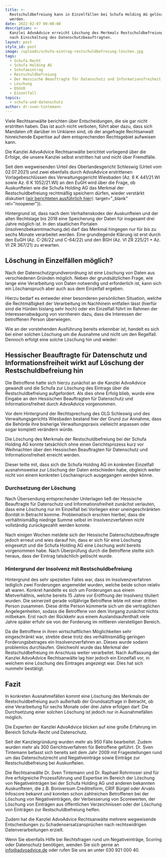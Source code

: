 ```yaml
---
title: >-
  Restschuldbefreiung kann in Einzelfällen bei Schufa Holding AG gelöscht
  werden.
date: 2022-02-07 00:00:00
description: >-
  Kanzlei AdvoAdvice erreicht Löschung des Merkmals Restschuldbefreiung erteilt,
  nach Einschaltung des Datenschutzbeauftragten. 
layout: post
style_id: post
image: /uploads/schufa-eintrag-restschuldbefreiung-löschen.jpg
tags:
  - Schufa Recht
  - Schufa Holding AG
  - Schufaeintrag
  - Restschuldbefreiung
  - Der Hessische Beauftragte für Datenschutz und Informationsfreiheit
  - Löschung
  - DSGVO
  - Einzelfall
topics:
  - schufa-und-datenschutz
author: dr-sven-tintemann
---
```

Viele Rechtsanwälte berichten über Entscheidungen, die sie gar nicht erstritten haben. Das ist auch nicht verboten, führt aber dazu, dass sich Mandaten oft darüber im Unklaren sind, ob der angefragte Rechtsanwalt hinreichende Expertise auf dem entsprechenden Rechtsgebiet aufweisen kann.

Die Kanzlei AdvoAdvice Rechtsanwälte berichtet vorliegend über die Erfolge, die unsere Kanzlei selbst erstritten hat und nicht über Fremdfälle.&nbsp;

Seit dem wegweisenden Urteil des Oberlandesgericht Schleswig (Urteil vom 02.07.2021) und zwei ebenfalls durch AdvoAdvice erstrittenen Vorlagebeschlüssen des Verwaltungsgericht Wiesbaden (Az. 6 K 441/21.WI&nbsp; sowie Az. 6 K 1052/21.WI) an den EuGH wird über die Frage, ob Auskunfteien wie die Schufa Holding AG das Merkmal der Restschuldbefreiung rechtmä&szlig;ig speichern dürfen, wieder verstärkt diskutiert ([wir berichteten ausführlich hier](https://advoadvice.de/blog/restschuldbefreiung-bgh-und-eugh-entscheiden-%C3%BCber-speicherung-durch-die-schufa-holding-ag/){: target="_blank" rel="noopener"}).

Hintergrund ist, dass nach dem Verhaltenskodex der Auskunfteien und der alten Rechtslage bis 2018 eine Speicherung der Daten für insgesamt drei Jahre möglich ist. In den staatlichen Portalen (insolvenzbekanntmachung.de) darf das Merkmal hingegen nur für bis zu sechs Monate verarbeitet werden. Eine grundlegende Klärung ist erst durch den EuGH (Az. C-26/22 und C-64/22) und den BGH (Az. VI ZR 225/21 + Az. VI ZR 367/21) zu erwarten.

## **Löschung in Einzelfällen möglich?**

Nach der Datenschutzgrundverordnung ist eine Löschung von Daten aus verschiedenen Gründen möglich. Neben der grundsätzlichen Frage, wie lange eine Verarbeitung von Daten notwendig und erforderlich ist, kann sich ein Löschanspruch aber auch aus dem Einzelfall ergeben.

Hierzu bedarf es entweder einer besonderen persönlichen Situation, welche die Rechtmä&szlig;igkeit der Verarbeitung im Nachhinein entfallen lässt (hierfür sind die Hürden bislang sehr hoch) oder ein Einzelfall führt im Rahmen der Interessenabwägung von vornherein dazu, dass die Interessen der betroffenen Person überwiegen.

Wie an der vorstehenden Ausführung bereits erkennbar ist, handelt es sich bei einer solchen Löschung um die Ausnahme und nicht um den Regelfall. Dennoch erfolgt eine solche Löschung hin und wieder:

## **Hessischer Beauftragte für Datenschutz und Informationsfreiheit wirkt auf Löschung der Restschuldbefreiung hin**

Die Betroffene hatte sich hierzu zunächst an die Kanzlei AdvoAdvice gewandt und die Schufa zur Löschung des Eintrags über die Restschuldbefreiung aufgefordert. Als dies ohne Erfolg blieb, wurde eine Eingabe an den Hessischen Beauftragten für Datenschutz und Informationsfreiheit durch AdvoAdvice vorgenommen.&nbsp;

Vor dem Hintergrund der Rechtsprechung des OLG Schleswig und des Verwaltungsgerichts Wiesbaden bestand hier der Grund zur Annahme, dass die Behörde ihre bisherige Verwaltungspraxis vielleicht anpassen oder sogar komplett verändern würde.&nbsp;

Die Löschung des Merkmals der Restschuldbefreiung bei der Schufa Holding AG konnte tatsächlich ohne einen Gerichtsprozess kurz vor Weihnachten über den Hessischen Beauftragten für Datenschutz und Informationsfreiheit erreicht werden.&nbsp;

Dieser teilte mit, dass sich die Schufa Holding AG im konkreten Einzelfall ausnahmsweise zur Löschung der Daten entschieden habe, obgleich weiter nicht von einem konkreten Löschanspruch ausgegangen werden könne.

### **Durchsetzung der Löschung**

Nach Übersendung entsprechender Unterlagen lie&szlig; der Hessische Beauftragte für Datenschutz und Informationsfreiheit zunächst verlauten, dass eine Löschung nur im Einzelfall bei Vorliegen einer uneingeschränkten Bonität in Betracht komme. Problematisch erschien hierbei, dass die verhältnismä&szlig;ig niedrige Summe selbst im Insolvenzverfahren nicht vollständig zurückgezahlt werden konnte.

Nach einigen Wochen meldete sich der Hessische Datenschutzbeauftragte jedoch erneut und wies darauf hin, dass er sich für eine Löschung eingesetzt und die Schufa Holding AG eine Löschung wohl bereits vorgenommen habe. Nach Überprüfung durch die Betroffene stellte sich heraus, dass der Eintrag tatsächlich gelöscht wurde.

### **Hintergrund der Insolvenz mit Restschuldbefreiung**

Hintergrund des sehr speziellen Falles war, dass im Insolvenzverfahren lediglich zwei Forderungen angemeldet wurden, welche beide schon relativ alt waren. Konkret handelte es sich um Forderungen aus einem Mietverhältnis, welche bereits 15 Jahre vor Eröffnung der Insolvenz tituliert wurden. Die seinerzeit gerade volljährige Betroffene lebte mit einer dritten Person zusammen. Diese dritte Person kümmerte sich um die vertraglichen Angelegenheiten, sodass die Betroffene von dem Vorgang zunächst nichts mitbekam. Erst nach der Rückkehr aus einem Auslandsaufenthalt viele Jahre später erfuhr sie von der Forderung im mittleren vierstelligen Bereich.

Da die Betroffene in ihren wirtschaftlichen Möglichkeiten sehr eingeschränkt war, strebte diese trotz des verhältnismä&szlig;ig geringen Forderungsbetrages ein Insolvenzverfahren an. Dieses wurde sodann problemlos durchlaufen. Gleichwohl wurde das Merkmal der Restschuldbefreiung im Anschluss weiter verarbeitet. Nach Auffassung der Kanzlei AdvoAdvice Rechtsanwälte lag hier jedoch ein Einzelfall vor, in welchem eine Löschung des Eintrages angezeigt war. Dies hat sich nunmehr bestätigt.

## **Fazit**

In konkreten Ausnahmefällen kommt eine Löschung des Merkmals der Restschuldbefreiung auch au&szlig;erhalb der Grundsatzfrage in Betracht, ob eine Verarbeitung für sechs Monate oder drei Jahre erfolgen darf. Die Durchsetzung einer solchen Löschung ist jedoch nur in Ausnahmefällen möglich.

Die Experten der Kanzlei AdvoAdvice blicken auf eine gro&szlig;e Erfahrung im Bereich Schufa-Recht und Datenschutz.

Seit der Kanzleigründung wurden mehr als 950 Fälle bearbeitet. Zudem wurden mehr als 300 Gerichtsverfahren für Betroffene geführt. Dr. Sven Tintemann befasst sich bereits seit dem Jahr 2009 mit Fragestellungen rund um das Datenschutzrecht und Negativeinträge sowie Einträge zur Restschuldbefreiung bei Auskunfteien.&nbsp;

Die Rechtsanwälte Dr. Sven Tintemann und Dr. Raphael Rohrmoser sind für ihre erfolgreiche Prozessführung und Expertise im Bereich der Löschung von Negativeinträgen bei der Schufa Holding AG und anderen bekannten Auskunfteien, die z.B. Boniversum Creditreform, CRIF Bürgel oder Arvato Infoscore bekannt und konnten schon zahlreichen Betroffenen bei der Löschung von Negativeinträgen, der Verbesserung von Scorewerten, der Löschung von Einträgen aus öffentlichen Verzeichnissen oder der Löschung von Einträgen zur Restschuldbefreiung helfen.

Zudem hat die Kanzlei AdvoAdvice Rechtsanwälte mehrere wegweisende Entscheidungen zu Schadensersatzansprüchen nach rechtswidrigen Datenverarbeitungen erzielt.&nbsp;

Wenn Sie ebenfalls Hilfe bei Rechtsfragen rund um Negativeinträge, Scoring oder Datenschutz benötigen, wenden Sie sich gerne an info@advoadvice.de oder rufen Sie uns an unter 030 921 000 40.&nbsp;

&nbsp;
